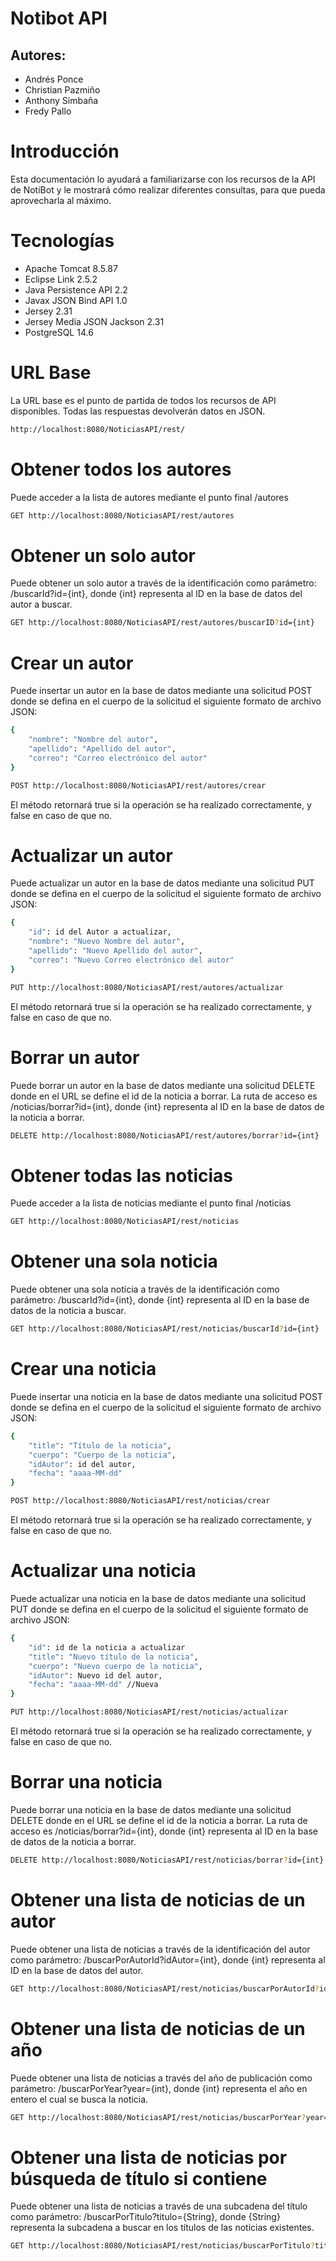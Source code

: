 # Notibot API
## Autores:
- Andrés Ponce
- Christian Pazmiño
- Anthony Simbaña
- Fredy Pallo
# Introducción
Esta documentación lo ayudará a familiarizarse con los recursos de la API de NotiBot y le mostrará cómo realizar diferentes consultas, para que pueda aprovecharla al máximo.
# Tecnologías
- Apache Tomcat 8.5.87
- Eclipse Link 2.5.2
- Java Persistence API 2.2
- Javax JSON Bind API 1.0
- Jersey 2.31
- Jersey Media JSON Jackson 2.31
- PostgreSQL 14.6
# URL Base
La URL base es el punto de partida de todos los recursos de API disponibles.
Todas las respuestas devolverán datos en JSON.
```bash
http://localhost:8080/NoticiasAPI/rest/
```
# Obtener todos los autores
Puede acceder a la lista de autores mediante el punto final /autores
```bash
GET http://localhost:8080/NoticiasAPI/rest/autores
```
# Obtener un solo autor
Puede obtener un solo autor a través de la identificación como parámetro: /buscarId?id={int}, donde {int} representa al ID en la base de datos del autor a buscar.
```bash
GET http://localhost:8080/NoticiasAPI/rest/autores/buscarID?id={int}
```
# Crear un autor
Puede insertar un autor en la base de datos mediante una solicitud POST donde se defina en el cuerpo de la solicitud el siguiente formato de archivo JSON:
```bash
{
    "nombre": "Nombre del autor",
    "apellido": "Apellido del autor",
    "correo": "Correo electrónico del autor"
}
```
```bash
POST http://localhost:8080/NoticiasAPI/rest/autores/crear
```
El método retornará true si la operación se ha realizado correctamente, y false en caso de que no.
# Actualizar un autor
Puede actualizar un autor en la base de datos mediante una solicitud PUT donde se defina en el cuerpo de la solicitud el siguiente formato de archivo JSON:
```bash
{
    "id": id del Autor a actualizar,
    "nombre": "Nuevo Nombre del autor",
    "apellido": "Nuevo Apellido del autor",
    "correo": "Nuevo Correo electrónico del autor"
}
```
```bash
PUT http://localhost:8080/NoticiasAPI/rest/autores/actualizar
```
El método retornará true si la operación se ha realizado correctamente, y false en caso de que no.
# Borrar un autor
Puede borrar un autor en la base de datos mediante una solicitud DELETE donde en el URL se define el id de la noticia a borrar. La ruta de acceso es /noticias/borrar?id={int}, donde {int} representa al ID en la base de datos de la noticia a borrar.
```bash
DELETE http://localhost:8080/NoticiasAPI/rest/autores/borrar?id={int}
```
# Obtener todas las noticias
Puede acceder a la lista de noticias mediante el punto final /noticias
```bash
GET http://localhost:8080/NoticiasAPI/rest/noticias
```
# Obtener una sola noticia
Puede obtener una sola noticia a través de la identificación como parámetro: /buscarId?id={int}, donde {int} representa al ID en la base de datos de la noticia a buscar.
```bash
GET http://localhost:8080/NoticiasAPI/rest/noticias/buscarId?id={int}
```
# Crear una noticia
Puede insertar una noticia en la base de datos mediante una solicitud POST donde se defina en el cuerpo de la solicitud el siguiente formato de archivo JSON:
```bash
{
    "title": "Título de la noticia",
    "cuerpo": "Cuerpo de la noticia",
    "idAutor": id del autor,
    "fecha": "aaaa-MM-dd"
}
```
```bash
POST http://localhost:8080/NoticiasAPI/rest/noticias/crear
```
El método retornará true si la operación se ha realizado correctamente, y false en caso de que no.
# Actualizar una noticia
Puede actualizar una noticia en la base de datos mediante una solicitud PUT donde se defina en el cuerpo de la solicitud el siguiente formato de archivo JSON:
```bash
{
    "id": id de la noticia a actualizar
    "title": "Nuevo título de la noticia",
    "cuerpo": "Nuevo cuerpo de la noticia",
    "idAutor": Nuevo id del autor,
    "fecha": "aaaa-MM-dd" //Nueva
}
```
```bash
PUT http://localhost:8080/NoticiasAPI/rest/noticias/actualizar
```
El método retornará true si la operación se ha realizado correctamente, y false en caso de que no.
# Borrar una noticia
Puede borrar una noticia en la base de datos mediante una solicitud DELETE donde en el URL se define el id de la noticia a borrar. La ruta de acceso es /noticias/borrar?id={int}, donde {int} representa al ID en la base de datos de la noticia a borrar.
```bash
DELETE http://localhost:8080/NoticiasAPI/rest/noticias/borrar?id={int}
```
# Obtener una lista de noticias de un autor
Puede obtener una lista de noticias a través de la identificación del autor como parámetro: /buscarPorAutorId?idAutor={int}, donde {int} representa al ID en la base de datos del autor.
```bash
GET http://localhost:8080/NoticiasAPI/rest/noticias/buscarPorAutorId?idAutor={int}
```
# Obtener una lista de noticias de un año
Puede obtener una lista de noticias a través del año de publicación como parámetro: /buscarPorYear?year={int}, donde {int} representa el año en entero el cual se busca la noticia.
```bash
GET http://localhost:8080/NoticiasAPI/rest/noticias/buscarPorYear?year={int}
```
# Obtener una lista de noticias por búsqueda de título si contiene
Puede obtener una lista de noticias a través de una subcadena del título como parámetro: /buscarPorTitulo?titulo={String}, donde {String} representa la subcadena a buscar en los títulos de las noticias existentes.
```bash
GET http://localhost:8080/NoticiasAPI/rest/noticias/buscarPorTitulo?titulo={String}
```
